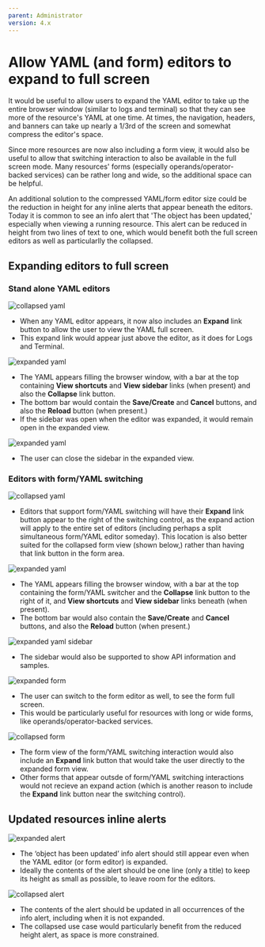 ```yaml
---
parent: Administrator
version: 4.x
---
```


# Allow YAML (and form) editors to expand to full screen

It would be useful to allow users to expand the YAML editor to take up the entire browser window (similar to logs and terminal) so that they can see more of the resource's YAML at one time. At times, the navigation, headers, and banners can take up nearly a 1/3rd of the screen and somewhat compress the editor's space.

Since more resources are now also including a form view, it would also be useful to allow that switching interaction to also be available in the full screen mode. Many resources' forms (especially operands/operator-backed services) can be rather long and wide, so the additional space can be helpful.

An additional solution to the compressed YAML/form editor size could be the reduction in height for any inline alerts that appear beneath the editors. Today it is common to see an info alert that 'The object has been updated,' especially when viewing a running resource. This alert can be reduced in height from two lines of text to one, which would benefit both the full screen editors as well as particularlly the collapsed.

## Expanding editors to full screen

### Stand alone YAML editors

![collapsed yaml](img/3-1.png)
- When any YAML editor appears, it now also includes an **Expand** link button to allow the user to view the YAML full screen.
- This expand link would appear just above the editor, as it does for Logs and Terminal. 

![expanded yaml](img/3-2.png)
- The YAML appears filling the browser window, with a bar at the top containing **View shortcuts** and **View sidebar** links (when present) and also the **Collapse** link button.
- The bottom bar would contain the **Save/Create** and **Cancel** buttons, and also the **Reload** button (when present.)
- If the sidebar was open when the editor was expanded, it would remain open in the expanded view.

![expanded yaml](img/3-3.png)
- The user can close the sidebar in the expanded view.

### Editors with form/YAML switching

![collapsed yaml](img/1-1.png)
- Editors that support form/YAML switching will have their **Expand** link button appear to the right of the switching control, as the expand action will apply to the entire set of editors (including perhaps a split simultaneous form/YAML editor someday). This location is also better suited for the collapsed form view (shown below,) rather than having that link button in the form area.

![expanded yaml](img/1-2.png)
- The YAML appears filling the browser window, with a bar at the top containing the form/YAML switcher and the **Collapse** link button to the right of it, and **View shortcuts** and **View sidebar** links beneath (when present).
- The bottom bar would also contain the **Save/Create** and **Cancel** buttons, and also the **Reload** button (when present.)

![expanded yaml sidebar](img/1-3.png)
- The sidebar would also be supported to show API information and samples.

![expanded form](img/1-4.png)
- The user can switch to the form editor as well, to see the form full screen.
- This would be particularly useful for resources with long or wide forms, like operands/operator-backed services.

![collapsed form](img/1-5.png)
- The form view of the form/YAML switching interaction would also include an **Expand** link button that would take the user directly to the expanded form view.
- Other forms that appear outsde of form/YAML switching interactions would not recieve an expand action (which is another reason to include the **Expand** link button near the switching control).

## Updated resources inline alerts

![expanded alert](img/2-1.png)
- The ‘object has been updated’ info alert should still appear even when the YAML editor (or form editor) is expanded.
- Ideally the contents of the alert should be one line (only a title) to keep its height as small as possible, to leave room for the editors.

![collapsed alert](img/2-2.png)
- The contents of the alert should be updated in all occurrences of the info alert, including when it is not expanded.
- The collapsed use case would particularly benefit from the reduced height alert, as space is more constrained.